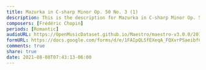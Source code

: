 ```yaml
---
title: Mazurka in C-sharp Minor Op. 50 No. 3 (1)
description: This is the description for Mazurka in C-sharp Minor Op. 50 No. 3 by Frédéric Chopin
composers: [Frédéric Chopin]
periods: [Romantic]
audioURL: https://OpenMusicDataset.github.io/Maestro/maestro-v3.0.0/2013/ORIG-MIDI_02_7_7_13_Group__MID--AUDIO_16_R1_2013_wav--3.midi
formURL: https://docs.google.com/forms/d/e/1FAIpQLSfEXeqA_FQXvrPSaeibfCZ9B-7F_yJTkWfbgupYFEFnWC-yEw/viewform
comments: true
share: true
date: 2021-08-08T07:43:13-06:00
---
```

